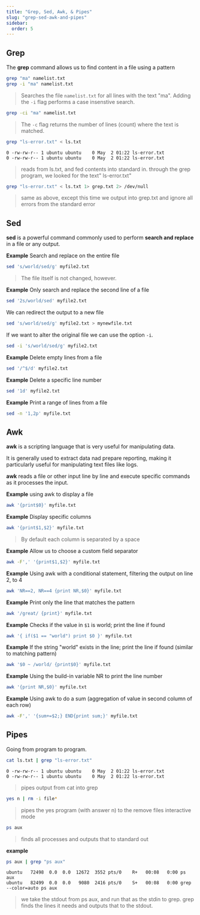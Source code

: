 ```yaml
---
title: "Grep, Sed, Awk, & Pipes"
slug: "grep-sed-awk-and-pipes"
sidebar:
  order: 5
---
```


## Grep

The **grep** command allows us to find content in a file using a pattern

```bash
grep "ma" namelist.txt
grep -i "ma" namelist.txt
```

> Searches the file `namelist.txt` for all lines with the text "ma". Adding the `-i` flag performs a case insenstive search.

```bash
grep -ci "ma" namelist.txt
```

> The `-c` flag returns the number of lines (count) where the text is matched.

```bash
grep "ls-error.txt" < ls.txt
```

```
0 -rw-rw-r-- 1 ubuntu ubuntu    0 May  2 01:22 ls-error.txt
0 -rw-rw-r-- 1 ubuntu ubuntu    0 May  2 01:22 ls-error.txt
```

> reads from ls.txt, and fed contents into standard in. through the grep program, we looked for the text" ls-error.txt"

```bash
grep "ls-error.txt" < ls.txt 1> grep.txt 2> /dev/null
```

> same as above, except this time we output into grep.txt and ignore all errors from the standard error

## Sed

**sed** is a powerful command commonly used to perform **search and replace** in a file or any output.

**Example** Search and replace on the entire file

```bash
sed 's/world/sed/g' myfile2.txt
```

> The file itself is not changed, however.

**Example** Only search and replace the second line of a file

```bash
sed '2s/world/sed' myfile2.txt
```

We can redirect the output to a new file

```bash
sed 's/world/sed/g' myfile2.txt > mynewfile.txt
```

If we want to alter the original file we can use the option `-i`.

```bash
sed -i 's/world/sed/g' myfile2.txt
```

**Example** Delete empty lines from a file

```bash
sed '/^$/d' myfile2.txt
```

**Example** Delete a specific line number

```bash
sed '1d' myfile2.txt
```

**Example** Print a range of lines from a file

```bash
sed -n '1,2p' myfile.txt
```

## Awk

**awk** is a scripting language that is very useful for manipulating data.

It is generally used to extract data nad prepare reporting, making it particularly useful for manipulating text files like logs.

**awk** reads a file or other input line by line and execute specific commands as it processes the input.

**Example** using awk to display a file

```bash
awk '{print$0}' myfile.txt
```

**Example** Display specific columns

```bash
awk '{print$1,$2}' myfile.txt
```

> By default each column is separated by a space

**Example** Allow us to choose a custom field separator

```bash
awk -F',' '{print$1,$2}' myfile.txt
```

**Example** Using awk with a conditional statement, filtering the output on line 2, to 4

```bash
awk 'NR==2, NR==4 {print NR,$0}' myfile.txt
```

**Example** Print only the line that matches the pattern

```bash
awk '/great/ {print}' myfile.txt
```

**Example** Checks if the value in `$1` is world; print the line if found

```bash
awk '{ if($1 == "world") print $0 }' myfile.txt
```

**Example** If the string "world" exists in the line; print the line if found (similar to matching pattern)

```bash
awk '$0 ~ /world/ {print$0}' myfile.txt
```

**Example** Using the build-in variable NR to print the line number

```bash
awk '{print NR,$0}' myfile.txt
```

**Example** Using awk to do a sum (aggregation of value in second column of each row)

```bash
awk -F',' '{sum+=$2;} END{print sum;}' myfile.txt
```

## Pipes

Going from program to program.

```bash
cat ls.txt | grep "ls-error.txt"
```

```
0 -rw-rw-r-- 1 ubuntu ubuntu    0 May  2 01:22 ls-error.txt
0 -rw-rw-r-- 1 ubuntu ubuntu    0 May  2 01:22 ls-error.txt
```

> pipes output from cat into grep

```bash
yes n | rm -i file*
```

> pipes the yes program (with answer n) to the remove files interactive mode

```bash
ps aux
```

> finds all processes and outputs that to standard out

**example**

```bash
ps aux | grep "ps aux"
```

```
ubuntu   72498  0.0  0.0  12672  3552 pts/0    R+   00:08   0:00 ps aux
ubuntu   82499  0.0  0.0   9080  2416 pts/0    S+   00:08   0:00 grep --color=auto ps aux
```

> we take the stdout from ps aux, and run that as the stdin to grep. grep finds the lines it needs and outputs that to the stdout.
